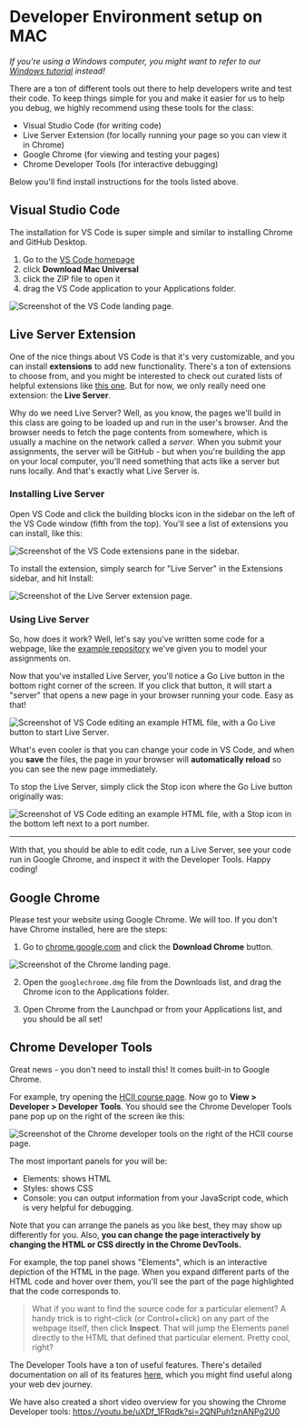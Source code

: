 # Developer Environment setup on MAC

_If you're using a Windows computer, you might want to refer to our [Windows tutorial](./DeveloperEnvironment--Win.md) instead!_

There are a ton of different tools out there to help developers write and test their code. To keep things simple for you and make it easier for us to help you debug, we highly recommend using these tools for the class:

- Visual Studio Code (for writing code)
- Live Server Extension (for locally running your page so you can view it in Chrome)
- Google Chrome (for viewing and testing your pages)
- Chrome Developer Tools (for interactive debugging)


Below you'll find install instructions for the tools listed above.


## Visual Studio Code

The installation for VS Code is super simple and similar to installing Chrome and GitHub Desktop. 
1. Go to the [VS Code homepage](https://code.visualstudio.com/) 
2. click **Download Mac Universal**
3. click the ZIP file to open it 
4. drag the VS Code application to your Applications folder.

![Screenshot of the VS Code landing page.](./assets/mac/vscode-homepage.png)

## Live Server Extension

One of the nice things about VS Code is that it's very customizable, and you can install **extensions** to add new functionality. There's a ton of extensions to choose from, and you might be interested to check out curated lists of helpful extensions like [this one](https://www.sitepoint.com/vs-code-extensions-javascript-developers/). But for now, we only really need one extension: the **Live Server**.

Why do we need Live Server? Well, as you know, the pages we'll build in this class are going to be loaded up and run in the user's browser. And the browser needs to fetch the page contents from somewhere, which is usually a machine on the network called a _server_. When you submit your assignments, the server will be GitHub - but when you're building the app on your local computer, you'll need something that acts like a server but runs locally. And that's exactly what Live Server is.

### Installing Live Server
Open VS Code and click the building blocks icon in the sidebar on the left of the VS Code window (fifth from the top). You'll see a list of extensions you can install, like this:

![Screenshot of the VS Code extensions pane in the sidebar.](./assets/mac/vscode-extensions.png)

To install the extension, simply search for "Live Server" in the Extensions sidebar, and hit Install:

![Screenshot of the Live Server extension page.](./assets/mac/vscode-live-server.png)


### Using Live Server

So, how does it work? Well, let's say you've written some code for a webpage, like the [example repository](https://github.com/CMU-PUI-2024/pui-homework-template) we've given you to model your assignments on.

Now that you've installed Live Server, you'll notice a Go Live button in the bottom right corner of the screen. If you click that button, it will start a "server" that opens a new page in your browser running your code. Easy as that!

![Screenshot of VS Code editing an example HTML file, with a Go Live button to start Live Server.](./assets/mac/live-server-start.png)

What's even cooler is that you can change your code in VS Code, and when you **save** the files, the page in your browser will **automatically reload** so you can see the new page immediately.

To stop the Live Server, simply click the Stop icon where the Go Live button originally was:

![Screenshot of VS Code editing an example HTML file, with a Stop icon in the bottom left next to a port number.](./assets/mac/live-server-stop.png)

---

With that, you should be able to edit code, run a Live Server, see your code run in Google Chrome, and inspect it with the Developer Tools. Happy coding!


## Google Chrome

Please test your website using Google Chrome. We will too. If you don't have Chrome installed, here are the steps: 

1. Go to [chrome.google.com](https://www.google.com/chrome/downloads/) and click the **Download Chrome** button.

![Screenshot of the Chrome landing page.](./assets/mac/chrome-homepage.png)

2. Open the `googlechrome.dmg` file from the Downloads list, and drag the Chrome icon to the Applications folder.

3. Open Chrome from the Launchpad or from your Applications list, and you should be all set!

## Chrome Developer Tools

Great news - you don't need to install this! It comes built-in to Google Chrome.

For example, try opening the [HCII course page](https://www.hcii.cmu.edu/academics/courses). Now go to **View > Developer > Developer Tools**. You should see the Chrome Developer Tools pane pop up on the right of the screen ike this:

![Screenshot of the Chrome developer tools on the right of the HCII course page.](./assets/mac/chrome-devtools.png)

The most important panels for you will be:
- Elements: shows HTML
- Styles: shows CSS
- Console: you can output information from your JavaScript code, which is very helpful for debugging.

Note that you can arrange the panels as you like best, they may show up differently for you. Also, **you can change the page interactively by changing the HTML or CSS directly in the Chrome DevTools.**

For example, the top panel shows "Elements", which is an interactive depiction of the HTML in the page. When you expand different parts of the HTML code and hover over them, you'll see the part of the page highlighted that the code corresponds to.

> What if you want to find the source code for a particular element? A handy trick is to right-click (or Control+click) on any part of the webpage itself, then click **Inspect**. That will jump the Elements panel directly to the HTML that defined that particular element. Pretty cool, right?


The Developer Tools have a ton of useful features. There's detailed documentation on all of its features [here](https://developer.chrome.com/docs/devtools/), which you might find useful along your web dev journey.

We have also created a short video overview for you showing the Chrome Developer tools: https://youtu.be/uXDf_1FRqdk?si=2QNPuh1znANPg2U0
